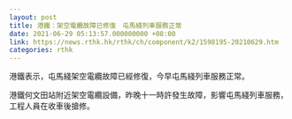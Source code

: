 ```yaml
---
layout: post
title: 港鐵：架空電纜故障已修復　屯馬綫列車服務正常
date: 2021-06-29 05:13:57.000000000 +08:00
link: https://news.rthk.hk/rthk/ch/component/k2/1598195-20210629.htm
categories: rthk
---
```


港鐵表示，屯馬綫架空電纜故障已經修復，今早屯馬綫列車服務正常。

港鐵何文田站附近架空電纜設備，昨晚十一時許發生故障，影響屯馬綫列車服務，工程人員在收車後搶修。　
